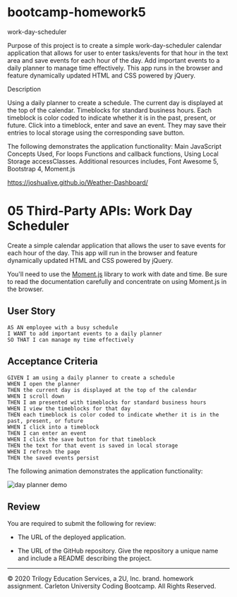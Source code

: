 # bootcamp-homework5
work-day-scheduler

Purpose of this project is to create a simple work-day-scheduler calendar application that allows for user to enter tasks/events for that hour in the text area and save events for each hour of the day. Add important events to a daily planner to manage time effectively. This app runs in the browser and feature dynamically updated HTML and CSS powered by jQuery.

Description

Using a daily planner to create a schedule. The current day is displayed at the top of the calendar. Timeblocks for standard business hours. Each timeblock is color coded to indicate whether it is in the past, present, or future. Click into a timeblock, enter and save an event. They may save their entries to local storage using the corresponding save button.

The following demonstrates the application functionality: Main JavaScript Concepts Used, For loops Functions and callback functions, Using Local Storage accessClasses. Additional resources includes, Font Awesome 5, Bootstrap 4, Moment.js

https://joshualive.github.io/Weather-Dashboard/

# 05 Third-Party APIs: Work Day Scheduler

Create a simple calendar application that allows the user to save events for each hour of the day. This app will run in the browser and feature dynamically updated HTML and CSS powered by jQuery.

You'll need to use the [Moment.js](https://momentjs.com/) library to work with date and time. Be sure to read the documentation carefully and concentrate on using Moment.js in the browser.

## User Story

```
AS AN employee with a busy schedule
I WANT to add important events to a daily planner
SO THAT I can manage my time effectively
```

## Acceptance Criteria

```
GIVEN I am using a daily planner to create a schedule
WHEN I open the planner
THEN the current day is displayed at the top of the calendar
WHEN I scroll down
THEN I am presented with timeblocks for standard business hours
WHEN I view the timeblocks for that day
THEN each timeblock is color coded to indicate whether it is in the past, present, or future
WHEN I click into a timeblock
THEN I can enter an event
WHEN I click the save button for that timeblock
THEN the text for that event is saved in local storage
WHEN I refresh the page
THEN the saved events persist
```

The following animation demonstrates the application functionality:

![day planner demo](Assets.png)

## Review

You are required to submit the following for review:

* The URL of the deployed application.

* The URL of the GitHub repository. Give the repository a unique name and include a README describing the project.

- - -
© 2020 Trilogy Education Services, a 2U, Inc. brand. homework assignment. Carleton University Coding Bootcamp. All Rights Reserved.
